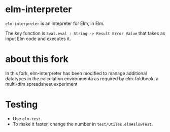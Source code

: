 # elm-interpreter

`elm-interpreter` is an intepreter for Elm, in Elm.

The key function is `Eval.eval : String -> Result Error Value` that takes as input Elm code and executes it.

# about this fork
In this fork, elm-interpreter has been modified to manage additional datatypes in the calculation environmenta as required by elm-foldbook, a multi-dim spreadsheet experiment

# Testing

- Use `elm-test`.
- To make it faster, change the number in `test/Utiles.elm#slowTest`.
